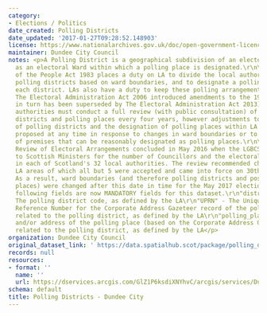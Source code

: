 ```yaml
---
category:
- Elections / Politics
date_created: Polling Districts
date_updated: '2017-01-27T09:28:52.148903'
license: https://www.nationalarchives.gov.uk/doc/open-government-licence/version/3/
maintainer: Dundee City Council
notes: <p>A Polling District is a geographical subdivision of an electoral area such
  as an electoral Ward within which a polling place is designated.\r\n\r\nThe Representation
  of the People Act 1983 places a duty on LA to divide the local authority area into
  polling districts based on ward boundaries, and to designate a polling place for
  each district. LAs also have a duty to keep these polling arrangements under review.
  The Electoral Administration Act 2006 introduced amendments to the 1983 Act (which
  in turn has been superseded by The Electoral Administration Act 2013). Now local
  authorities must conduct a full review (with public consultation) of its polling
  districts and polling places every four years, however adjustments to the boundaries
  of polling districts and the designation of polling places within LA wards can be
  proposed at any time in response to changes in ward boundaries or to the availability
  of premises that can be reasonably designated as polling places.\r\n\r\nThe Fifth
  Review of Electoral Arrangements concluded in May 2016 when the LGBCS made recommendations
  to Scottish Ministers for the number of Councillors and the electoral ward boundaries
  in each of Scotland's 32 local authorities. The review recommended changes in 30
  LA areas of which all but 5 were accepted and came into force on 30th Sept 2016.
  As a result, ward boundaries (and therefore polling districts and possibly polling
  places) were changed after this date in time for the May 2017 elections.\r\n\r\nThe
  following fields are now MANDATORY fields for this dataset.\r\n"district_code" -
  The polling district code, as defined by the LA\r\n"UPRN" - The Unique Property
  Reference Number for the Corporate Address Gazeteer record of the polling place
  related to the polling district, as defined by the LA\r\n"polling_place" - The name
  and/or address of the polling place (based on the Corporate Address Gazeteer record)
  related to the polling district, as defined by the LA</p>
organization: Dundee City Council
original_dataset_link: ' https://data.spatialhub.scot/package/polling_districts-dc'
records: null
resources:
- format: ''
  name: ''
  url: https://dservices.arcgis.com/GlZ1P6ksdiXNYhvC/arcgis/services/Dundee_Polling_Districts_and_Polling_Stations/WFSServer?service=wfs&request=getcapabilities
schema: default
title: Polling Districts - Dundee City
---
```

